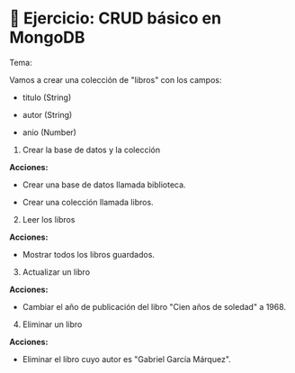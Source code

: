 # 📝 Ejercicio: CRUD básico en MongoDB

Tema:

Vamos a crear una colección de "libros" con los campos:

- titulo (String)

- autor (String)

- anio (Number)

1. Crear la base de datos y la colección

**Acciones:**

- Crear una base de datos llamada biblioteca.

- Crear una colección llamada libros.

2. Leer los libros

**Acciones:**

- Mostrar todos los libros guardados.

3. Actualizar un libro

**Acciones:**

- Cambiar el año de publicación del libro "Cien años de soledad" a 1968.

4. Eliminar un libro

**Acciones:**

- Eliminar el libro cuyo autor es "Gabriel García Márquez".